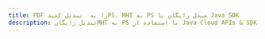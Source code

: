 ---title: PDF را به  تبدیل کنیدPS، MHT به PS مبدل رایگان یا Java SDKdescription: تبدیل رایگانMHT به PS با استفاده از Java Cloud APIs & SDK همچنین اسناد PDF را در Cloud ایجاد، ویرایش و رندر کنید.---